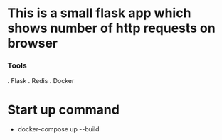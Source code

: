 # This is a small flask app which shows number of http requests on browser
### Tools
. Flask
. Redis
. Docker

# Start up command
- docker-compose up --build